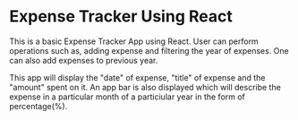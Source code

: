 # Expense Tracker Using React

This is a basic Expense Tracker App using React. User can perform operations such as, adding expense and filtering the year of expenses. 
One can also add expenses to previous year. 

This app will display the "date" of expense, "title" of expense and the "amount" spent on it. 
An app bar is also displayed which will describe the expense in a particular month of a particiular year in the form of percentage(%).
